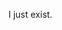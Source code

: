 I just exist.

<!---
Jixoling/Jixoling is a ✨ special ✨ repository because its `README.md` (this file) appears on your GitHub profile.
You can click the Preview link to take a look at your changes.
--->
